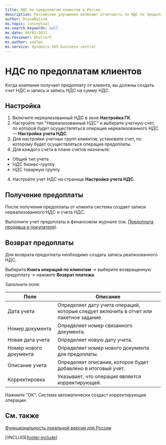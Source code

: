 ```yaml
---
title: НДС по предоплатам клиентов в России
description: Российские улучшения включают отчетность по НДС по предоплатам клиентов.
author: DianaMalina
ms.topic: conceptual
ms.search.keywords: null
ms.date: 04/01/2021
ms.reviewer: bholtorf
ms.author: soalex
ms.service: dynamics-365-business-central
---
```


# НДС по предоплатам клиентов

Когда компания получает предоплату от клиента, вы должны создать счет НДС и запись и запись НДС на сумму НДС. 

## Настройка

1. Включите нереализованный НДС в окне **Настройка ГК**.
2. Настройте тип "Нереализованный НДС" и выберите учетную счет, по которой будет осуществляться операция нереализованного НДС — **Настройка учета НДС**.
3. Для настройки учетных групп клиентов: установите счет, по которому будет осуществляться операция предоплаты. 
4. Для каждого счета в плане счетов назначьте: 

- Общий тип учета 
- НДС бизнес-группу  
- НДС товарную группу  

4. Настройте учет НДС на странице **Настройка учета НДС**.

## Получение предоплаты

После получения предоплаты от клиента система создает записи нереализованного НДС и счета НДС. 

Выполните учет предоплаты в финансовом журнале (см. [Предоплата продавца и покупателя](Prepayments-Vendor-and-Customers.md)).

## Возврат предоплаты

Для возврата предоплаты необходимо создать запись реализованного НДС. 

Выберите **Книга операций по клиентам** -> выберите возвращенную предоплату -> нажмите **Возврат платежа**. 

Заполните поля:

| Поле               | Описание                                                  |
| ------------------- | ------------------------------------------------------------ |
| Дата учета        | Определяет дату учета операций, которые следует включить в отчет или пакетное задание. |
| Номер документа        | Определяет номер связанного документа.                |
| Новая дата учета    | Определяет новую дату учета.                              |
| Номер нового документа    | Определяет номер нового документа для предоплаты.        |
| Описание учета | Определяет описание, которое будет добавлено в итоговый учет. |
| Корректировка          | Указывает, что операция является корректирующей.                       |

Нажмите "ОК". Система автоматически создаст корректирующие операции.

## См. также

[Функциональность локальной версии для России](russia-local-functionality.md)  


[!INCLUDE[footer-include](../../includes/footer-banner.md)]
